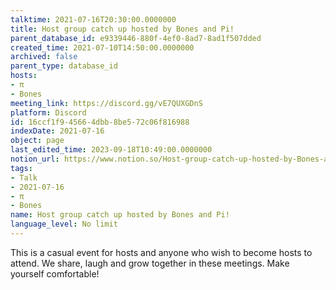 ```yaml
---
talktime: 2021-07-16T20:30:00.0000000
title: Host group catch up hosted by Bones and Pi!
parent_database_id: e9339446-880f-4ef0-8ad7-8ad1f507dded
created_time: 2021-07-10T14:50:00.0000000
archived: false
parent_type: database_id
hosts:
- π
- Bones
meeting_link: https://discord.gg/vE7QUXGDnS
platform: Discord
id: 16ccf1f9-4566-4dbb-8be5-72c06f816988
indexDate: 2021-07-16
object: page
last_edited_time: 2023-09-18T10:49:00.0000000
notion_url: https://www.notion.so/Host-group-catch-up-hosted-by-Bones-and-Pi-16ccf1f945664dbb8be572c06f816988
tags:
- Talk
- 2021-07-16
- π
- Bones
name: Host group catch up hosted by Bones and Pi!
language_level: No limit
---
```


This is a casual event for hosts and anyone who wish to become hosts to attend.  We share, laugh and grow together in these meetings.  Make yourself comfortable!






